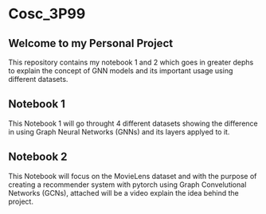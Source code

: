 # Cosc_3P99

## Welcome to my Personal Project 

This repository contains my notebook 1 and 2 which goes in greater dephs to explain the concept of GNN models and its important usage using different datasets.

## Notebook 1
This Notebook 1 will go throught 4 different datasets showing the difference in using Graph Neural Networks (GNNs) and its layers applyed to it.


## Notebook 2
This Notebook will focus on the MovieLens dataset and with the purpose of creating a recommender system with pytorch using Graph Convelutional Networks (GCNs), attached will be a video explain the idea behind the project.

